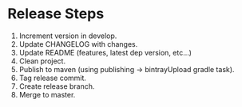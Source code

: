 Release Steps
=============
1. Increment version in develop.
2. Update CHANGELOG with changes.
3. Update README (features, latest dep version, etc...)
4. Clean project.
5. Publish to maven (using publishing -> bintrayUpload gradle task).
6. Tag release commit.
7. Create release branch.
8. Merge to master.